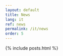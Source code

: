 ```yaml
---
layout: default
title: News
lang: it
ref: news
permalink: /it/news
order: 5
---
```


<main class="container my-5" markdown="1">
    {% include posts.html %}
</main>
